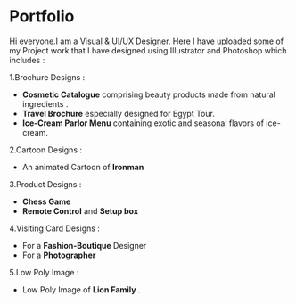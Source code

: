# Portfolio
Hi everyone.I am a Visual & UI/UX Designer.
Here I have uploaded some of my Project work that I have designed using Illustrator and Photoshop which includes :

1.Brochure Designs :
 - **Cosmetic Catalogue** comprising beauty products made from natural ingredients .
 - **Travel Brochure** especially designed for Egypt Tour.
 - **Ice-Cream Parlor Menu** containing exotic and seasonal flavors of ice-cream.  
 
2.Cartoon Designs :
 - An animated Cartoon of **Ironman**
 
3.Product Designs :
 - **Chess Game**
 - **Remote Control** and **Setup box**

4.Visiting Card Designs :
 - For a **Fashion-Boutique** Designer 
 - For a **Photographer**
 
 5.Low Poly Image :
 - Low Poly Image of **Lion Family** .
